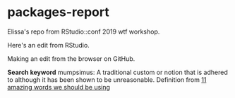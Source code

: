 # packages-report
Elissa's repo from RStudio::conf 2019 wtf workshop.

Here's an edit from RStudio.

Making an edit from the browser on GitHub.


**Search keyword** mumpsimus: A traditional custom or notion that is adhered to although it has been shown to be unreasonable. Definition from [11 amazing words we should be using](https://blog.oxforddictionaries.com/2015/07/15/11-words-we-should-start-using-more-often/)